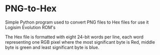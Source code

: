 # PNG-to-Hex
Simple Python program used to convert PNG files to Hex files for use it Logisim Evolution ROM's

The Hex file is formatted with eight 24-bit words per line, each word representing one RGB pixel where the most significant byte is Red, middle byte is green and least significant byte is blue.
